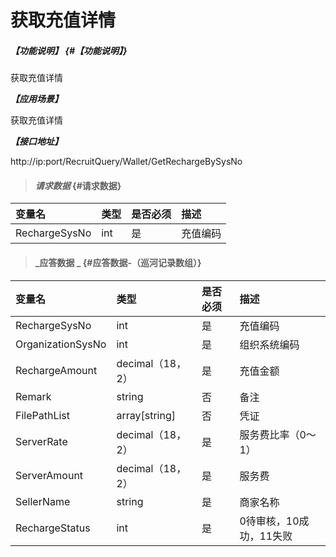 # 获取充值详情

##### _【功能说明】_ {#【功能说明】}

获取充值详情

_**【应用场景】**_

获取充值详情

_**【接口地址】**_

http://ip:port/RecruitQuery/Wallet/GetRechargeBySysNo

> #### _请求数据_ {#请求数据}

| 变量名 | 类型 | 是否必须 | 描述 |
| :--- | :--- | :--- | :--- |
| RechargeSysNo | int | 是 | 充值编码 |



> #### _应答数据 _ {#应答数据-（巡河记录数组）}

| 变量名 | 类型 | 是否必须 | 描述 |
| :--- | :--- | :--- | :--- |
| RechargeSysNo | int | 是 | 充值编码 |
| OrganizationSysNo | int | 是 | 组织系统编码 |
| RechargeAmount | decimal（18，2） | 是 | 充值金额 |
| Remark | string | 否 | 备注 |
| FilePathList |array[string] | 否 |凭证 |
| ServerRate| decimal（18，2） | 是 | 服务费比率（0～1）|
| ServerAmount| decimal（18，2） | 是 | 服务费|
| SellerName | string | 是 | 商家名称 |
| RechargeStatus | int | 是 | 0待审核，10成功，11失败|

